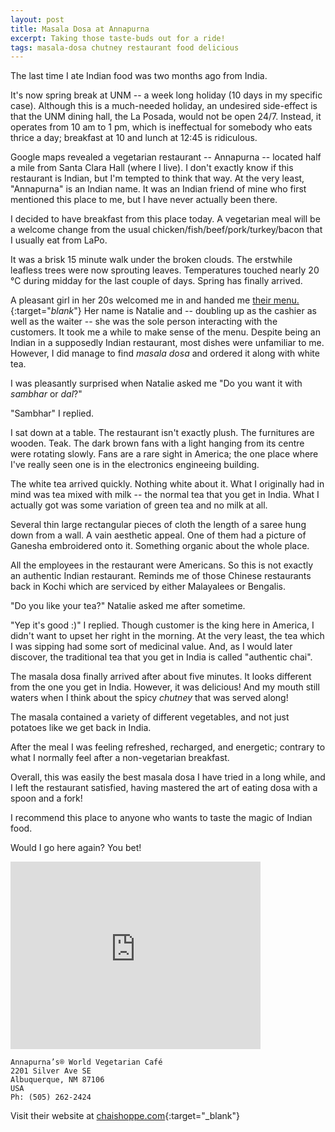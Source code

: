 ```yaml
---
layout: post
title: Masala Dosa at Annapurna
excerpt: Taking those taste-buds out for a ride!
tags: masala-dosa chutney restaurant food delicious
---
```

The last time I ate Indian food was two months ago from India.

It's now spring break at UNM -- a week long holiday (10 days in my specific case). Although this is a much-needed holiday, an undesired side-effect is that the UNM dining hall, the La Posada, would not be open 24/7. Instead, it operates from 10 am to 1 pm, which is ineffectual for somebody who eats thrice a day; breakfast at 10 and lunch at 12:45 is ridiculous.

Google maps revealed a vegetarian restaurant -- Annapurna -- located half a mile from Santa Clara Hall (where I live). I don't exactly know if this restaurant is Indian, but I'm tempted to think that way. At the very least, "Annapurna" is an Indian name. It was an Indian friend of mine who first mentioned this place to me, but I have never actually been there.

I decided to have breakfast from this place today. A vegetarian meal will be a welcome change from the usual chicken/fish/beef/pork/turkey/bacon that I usually eat from LaPo.

It was a brisk 15 minute walk under the broken clouds. The erstwhile leafless trees were now sprouting leaves. Temperatures touched nearly 20 &deg;C during midday for the last couple of days. Spring has finally arrived.

A pleasant girl in her 20s welcomed me in and handed me [their menu.](http://www.chaishoppe.com/images/menu/2016_Annapurna_Menu.pdf "2016_Annapurna_Menu.pdf"){:target="_blank_"} Her name is Natalie and -- doubling up as the cashier as well as the waiter -- she was the sole person interacting with the customers. It took me a while to make sense of the menu. Despite being an Indian in a supposedly Indian restaurant, most dishes were unfamiliar to me. However, I did manage to find *masala dosa* and ordered it along with white tea.

I was pleasantly surprised when Natalie asked me "Do you want it with *sambhar* or *dal*?"

"Sambhar" I replied.

I sat down at a table. The restaurant isn't exactly plush. The furnitures are wooden. Teak. The dark brown fans with a light hanging from its centre were rotating slowly. Fans are a rare sight in America; the one place where I've really seen one is in the electronics engineeing building.

The white tea arrived quickly. Nothing white about it. What I originally had in mind was tea mixed with milk -- the normal tea that you get in India. What I actually got was some variation of green tea and no milk at all.

Several thin large rectangular pieces of cloth the length of a saree hung down from a wall. A vain aesthetic appeal. One of them had a picture of Ganesha embroidered onto it. Something organic about the whole place.

All the employees in the restaurant were Americans. So this is not exactly an authentic Indian restaurant. Reminds me of those Chinese restaurants back in Kochi which are serviced by either Malayalees or Bengalis.

"Do you like your tea?" Natalie asked me after sometime.

"Yep it's good :)" I replied. Though customer is the king here in America, I didn't want to upset her right in the morning. At the very least, the tea which I was sipping had some sort of medicinal value. And, as I would later discover, the traditional tea that you get in India is called "authentic chai".

The masala dosa finally arrived after about five minutes. It looks different from the one you get in India. However, it was delicious! And my mouth still waters when I think about the spicy *chutney* that was served along!

The masala contained a variety of different vegetables, and not just potatoes like we get back in India.

After the meal I was feeling refreshed, recharged, and energetic; contrary to what I normally feel after a non-vegetarian breakfast.

Overall, this was easily the best masala dosa I have tried in a long while, and I left the restaurant satisfied, having mastered the art of eating dosa with a spoon and a fork!

I recommend this place to anyone who wants to taste the magic of Indian food.

Would I go here again? You bet!

<iframe src="https://www.google.com/maps/embed?pb=!1m18!1m12!1m3!1d3265.0973712106916!2d-106.62401768537651!3d35.07929977035588!2m3!1f0!2f0!3f0!3m2!1i1024!2i768!4f13.1!3m3!1m2!1s0x87220b6692d32ced%3A0xdf943be1a98fcaf0!2zQW5uYXB1cm5h4oCZc8KuIFdvcmxkIFZlZ2V0YXJpYW4gQ2Fmw6k!5e0!3m2!1sen!2sus!4v1489276988816" width="400" height="300" frameborder="0" style="border:0" allowfullscreen></iframe>

    Annapurna’s® World Vegetarian Café
    2201 Silver Ave SE
    Albuquerque, NM 87106
    USA
    Ph: (505) 262-2424

Visit their website at [chaishoppe.com](http://www.chaishoppe.com/ "Annapurna's World Vegetarian Cafe"){:target="_blank"}
